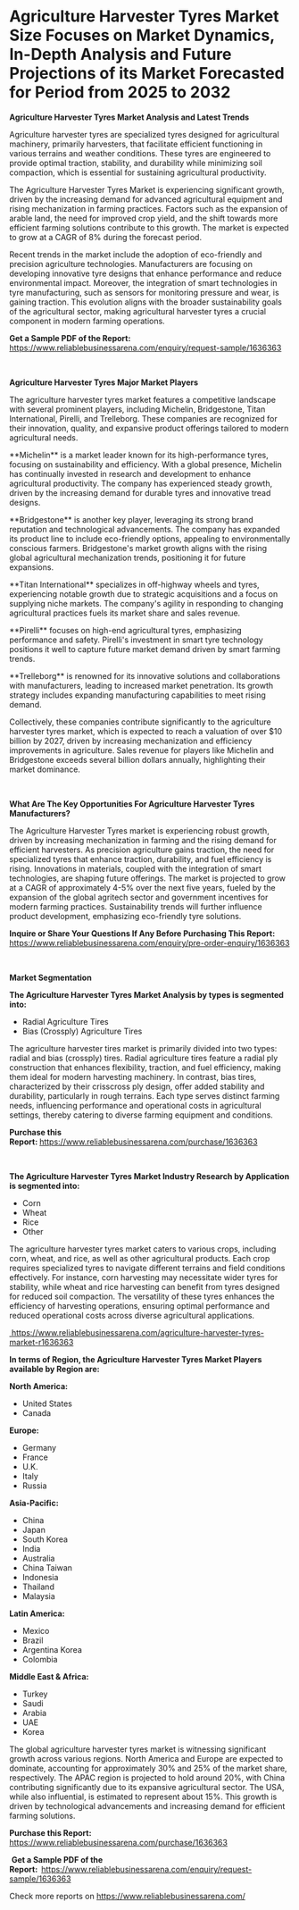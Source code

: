 <p><h1>Agriculture Harvester Tyres Market Size Focuses on Market Dynamics, In-Depth Analysis and Future Projections of its Market Forecasted for Period from 2025 to 2032</h1></p><p><strong>Agriculture Harvester Tyres Market Analysis and Latest Trends</strong></p>
<p><p>Agriculture harvester tyres are specialized tyres designed for agricultural machinery, primarily harvesters, that facilitate efficient functioning in various terrains and weather conditions. These tyres are engineered to provide optimal traction, stability, and durability while minimizing soil compaction, which is essential for sustaining agricultural productivity.</p><p>The Agriculture Harvester Tyres Market is experiencing significant growth, driven by the increasing demand for advanced agricultural equipment and rising mechanization in farming practices. Factors such as the expansion of arable land, the need for improved crop yield, and the shift towards more efficient farming solutions contribute to this growth. The market is expected to grow at a CAGR of 8% during the forecast period.</p><p>Recent trends in the market include the adoption of eco-friendly and precision agriculture technologies. Manufacturers are focusing on developing innovative tyre designs that enhance performance and reduce environmental impact. Moreover, the integration of smart technologies in tyre manufacturing, such as sensors for monitoring pressure and wear, is gaining traction. This evolution aligns with the broader sustainability goals of the agricultural sector, making agricultural harvester tyres a crucial component in modern farming operations.</p></p>
<p><strong>Get a Sample PDF of the Report:&nbsp;</strong> <a href="https://www.reliablebusinessarena.com/enquiry/request-sample/1636363?utm_campaign=3461&utm_medium=2&utm_source=Github&utm_content=ia&utm_term=23032025&utm_id=agriculture-harvester-tyres">https://www.reliablebusinessarena.com/enquiry/request-sample/1636363</a></p>
<p>&nbsp;</p>
<p><strong>Agriculture Harvester Tyres Major Market Players</strong></p>
<p><p>The agriculture harvester tyres market features a competitive landscape with several prominent players, including Michelin, Bridgestone, Titan International, Pirelli, and Trelleborg. These companies are recognized for their innovation, quality, and expansive product offerings tailored to modern agricultural needs.</p><p>**Michelin** is a market leader known for its high-performance tyres, focusing on sustainability and efficiency. With a global presence, Michelin has continually invested in research and development to enhance agricultural productivity. The company has experienced steady growth, driven by the increasing demand for durable tyres and innovative tread designs.</p><p>**Bridgestone** is another key player, leveraging its strong brand reputation and technological advancements. The company has expanded its product line to include eco-friendly options, appealing to environmentally conscious farmers. Bridgestone's market growth aligns with the rising global agricultural mechanization trends, positioning it for future expansions.</p><p>**Titan International** specializes in off-highway wheels and tyres, experiencing notable growth due to strategic acquisitions and a focus on supplying niche markets. The company's agility in responding to changing agricultural practices fuels its market share and sales revenue.</p><p>**Pirelli** focuses on high-end agricultural tyres, emphasizing performance and safety. Pirelli's investment in smart tyre technology positions it well to capture future market demand driven by smart farming trends.</p><p>**Trelleborg** is renowned for its innovative solutions and collaborations with manufacturers, leading to increased market penetration. Its growth strategy includes expanding manufacturing capabilities to meet rising demand.</p><p>Collectively, these companies contribute significantly to the agriculture harvester tyres market, which is expected to reach a valuation of over $10 billion by 2027, driven by increasing mechanization and efficiency improvements in agriculture. Sales revenue for players like Michelin and Bridgestone exceeds several billion dollars annually, highlighting their market dominance.</p></p>
<p>&nbsp;</p>
<p><strong>What Are The Key Opportunities For Agriculture Harvester Tyres Manufacturers?</strong></p>
<p><p>The Agriculture Harvester Tyres market is experiencing robust growth, driven by increasing mechanization in farming and the rising demand for efficient harvesters. As precision agriculture gains traction, the need for specialized tyres that enhance traction, durability, and fuel efficiency is rising. Innovations in materials, coupled with the integration of smart technologies, are shaping future offerings. The market is projected to grow at a CAGR of approximately 4-5% over the next five years, fueled by the expansion of the global agritech sector and government incentives for modern farming practices. Sustainability trends will further influence product development, emphasizing eco-friendly tyre solutions.</p></p>
<p><strong>Inquire or Share Your Questions If Any Before Purchasing This Report:</strong> <a href="https://www.reliablebusinessarena.com/enquiry/pre-order-enquiry/1636363?utm_campaign=3461&utm_medium=2&utm_source=Github&utm_content=ia&utm_term=23032025&utm_id=agriculture-harvester-tyres">https://www.reliablebusinessarena.com/enquiry/pre-order-enquiry/1636363</a></p>
<p>&nbsp;</p>
<p><strong>Market Segmentation</strong></p>
<p><strong>The Agriculture Harvester Tyres Market Analysis by types is segmented into:</strong></p>
<p><ul><li>Radial Agriculture Tires</li><li>Bias (Crossply) Agriculture Tires</li></ul></p>
<p><p>The agriculture harvester tires market is primarily divided into two types: radial and bias (crossply) tires. Radial agriculture tires feature a radial ply construction that enhances flexibility, traction, and fuel efficiency, making them ideal for modern harvesting machinery. In contrast, bias tires, characterized by their crisscross ply design, offer added stability and durability, particularly in rough terrains. Each type serves distinct farming needs, influencing performance and operational costs in agricultural settings, thereby catering to diverse farming equipment and conditions.</p></p>
<p><strong>Purchase this Report:&nbsp;</strong><a href="https://www.reliablebusinessarena.com/purchase/1636363?utm_campaign=3461&utm_medium=2&utm_source=Github&utm_content=ia&utm_term=23032025&utm_id=agriculture-harvester-tyres">https://www.reliablebusinessarena.com/purchase/1636363</a></p>
<p>&nbsp;</p>
<p><strong>The Agriculture Harvester Tyres Market Industry Research by Application is segmented into:</strong></p>
<p><ul><li>Corn</li><li>Wheat</li><li>Rice</li><li>Other</li></ul></p>
<p><p>The agriculture harvester tyres market caters to various crops, including corn, wheat, and rice, as well as other agricultural products. Each crop requires specialized tyres to navigate different terrains and field conditions effectively. For instance, corn harvesting may necessitate wider tyres for stability, while wheat and rice harvesting can benefit from tyres designed for reduced soil compaction. The versatility of these tyres enhances the efficiency of harvesting operations, ensuring optimal performance and reduced operational costs across diverse agricultural applications.</p></p>
<p><a href="https://www.reliablebusinessarena.com/agriculture-harvester-tyres-market-r1636363?utm_campaign=3461&utm_medium=2&utm_source=Github&utm_content=ia&utm_term=23032025&utm_id=agriculture-harvester-tyres">&nbsp;https://www.reliablebusinessarena.com/agriculture-harvester-tyres-market-r1636363</a></p>
<p><strong>In terms of Region, the Agriculture Harvester Tyres Market Players available by Region are:</strong></p>
<p>
    <p> <strong> North America: </strong>
        <ul>
            <li>United States</li>
            <li>Canada</li>
        </ul>
        </p> 
    <p> <strong> Europe: </strong>
        <ul>
            <li>Germany</li>
            <li>France</li>
            <li>U.K.</li>
            <li>Italy</li>
            <li>Russia</li>
        </ul>
        </p> 
    <p> <strong> Asia-Pacific: </strong>
        <ul>
            <li>China</li>
            <li>Japan</li>
            <li>South Korea</li>
            <li>India</li>
            <li>Australia</li>
            <li>China Taiwan</li>
            <li>Indonesia</li>
            <li>Thailand</li>
            <li>Malaysia</li>
        </ul>
        </p> 
    <p> <strong> Latin America: </strong>
        <ul>
            <li>Mexico</li>
            <li>Brazil</li>
            <li>Argentina Korea</li>
            <li>Colombia</li>
        </ul>
        </p> 
    <p> <strong> Middle East & Africa: </strong>
        <ul>
            <li>Turkey</li>
            <li>Saudi</li>
            <li>Arabia</li>
            <li>UAE</li>
            <li>Korea</li>
        </ul>
    </p>
    </p>
<p><p>The global agriculture harvester tyres market is witnessing significant growth across various regions. North America and Europe are expected to dominate, accounting for approximately 30% and 25% of the market share, respectively. The APAC region is projected to hold around 20%, with China contributing significantly due to its expansive agricultural sector. The USA, while also influential, is estimated to represent about 15%. This growth is driven by technological advancements and increasing demand for efficient farming solutions.</p></p>
<p><strong>Purchase this Report: </strong><a href="https://www.reliablebusinessarena.com/purchase/1636363?utm_campaign=3461&utm_medium=2&utm_source=Github&utm_content=ia&utm_term=23032025&utm_id=agriculture-harvester-tyres">https://www.reliablebusinessarena.com/purchase/1636363</a></p>
<p>&nbsp;<strong>Get a Sample PDF of the Report:&nbsp;&nbsp;</strong><a href="https://www.reliablebusinessarena.com/enquiry/request-sample/1636363?utm_campaign=3461&utm_medium=2&utm_source=Github&utm_content=ia&utm_term=23032025&utm_id=agriculture-harvester-tyres">https://www.reliablebusinessarena.com/enquiry/request-sample/1636363</a></p>
<p><strong></strong></p>
<p>Check more reports on <a href="https://www.reliablebusinessarena.com/?utm_campaign=3461&utm_medium=2&utm_source=Github&utm_content=ia&utm_term=23032025&utm_id=agriculture-harvester-tyres">https://www.reliablebusinessarena.com/</a></p>